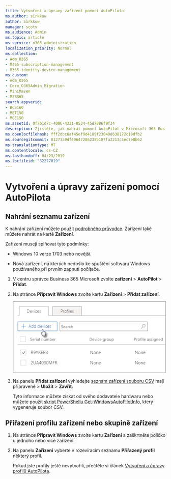 ```yaml
---
title: Vytvoření a úpravy zařízení pomocí AutoPilota
ms.author: sirkkuw
author: Sirkkuw
manager: scotv
ms.audience: Admin
ms.topic: article
ms.service: o365-administration
localization_priority: Normal
ms.collection:
- Adm_O365
- M365-subscription-management
- M365-identity-device-management
ms.custom:
- Adm_O365
- Core_O365Admin_Migration
- MiniMaven
- MSB365
search.appverid:
- BCS160
- MET150
- MOE150
ms.assetid: 0f7b1d7c-4086-4331-8534-45d7886f9f34
description: Zjistěte, jak nahrát pomocí AutoPilot v Microsoft 365 Business zařízení. Můžete přiřadit profil zařízení nebo skupiny zařízení.
ms.openlocfilehash: fff2dbc6af45ef9d4189f23849d638172c19dfb2
ms.sourcegitcommit: 81273a9df49647286235b187fa2213c5ec7e8b62
ms.translationtype: MT
ms.contentlocale: cs-CZ
ms.lasthandoff: 04/23/2019
ms.locfileid: "32277019"
---
```

# <a name="create-and-edit-autopilot-devices"></a>Vytvoření a úpravy zařízení pomocí AutoPilota

## <a name="upload-a-list-of-devices"></a>Nahrání seznamu zařízení

K nahrání zařízení můžete použít [podrobného průvodce](add-autopilot-devices-and-profile.md). Zařízení také můžete nahrát na kartě **Zařízení**. 
  
Zařízení musejí splňovat tyto podmínky:
  
- Windows 10 verze 1703 nebo novější.
    
- Nová zařízení, na kterých nedošlo ke spuštění softwaru Windows používaného při prvním zapnutí počítače.

1. V centru správce Business 365 Microsoft zvolte **zařízení** \> **AutoPilot** \> **Přidat**.
  
2. Na stránce **Připravit Windows** zvolte kartu **Zařízení** \> **Přidat zařízení**.
    
    ![In the Devices tab, choose Add devices.](media/6ba81e22-c873-40ad-8a72-ce64d15ea6ba.png)
  
3. Na panelu **Přidat zařízení** vyhledejte [seznam zařízení souboru CSV](https://support.office.com/article/932e3676-2491-49f0-9177-d893d2f5276e) mají připravené \> **Uložit** \> **Zavřít**.
    
    Tyto informace můžete získat od svého dodavatele hardwaru nebo můžete použít [skript PowerShellu Get-WindowsAutoPilotInfo](https://www.powershellgallery.com/packages/Get-WindowsAutoPilotInfo), který vygeneruje soubor CSV. 
    
## <a name="assign-a-profile-to-a-device-or-a-group-of-devices"></a>Přiřazení profilu zařízení nebo skupině zařízení

1. Na stránce **Připravit Windows** zvolte kartu **Zařízení** a zaškrtněte políčko u jednoho nebo více zařízení. 
    
2. Na panelu **Zařízení** vyberte v rozevíracím seznamu **Přiřazený profil** některý profil. 
    
    Pokud jste profily ještě nevytvořili, přečtěte si článek [Vytvoření a úpravy profilů AutoPilota](create-and-edit-autopilot-profiles.md). 
    
